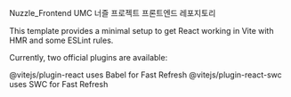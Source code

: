 Nuzzle_Frontend
UMC 너즐 프로젝트 프론트엔드 레포지토리

This template provides a minimal setup to get React working in Vite with HMR and some ESLint rules.

Currently, two official plugins are available:

@vitejs/plugin-react uses Babel for Fast Refresh
@vitejs/plugin-react-swc uses SWC for Fast Refresh
